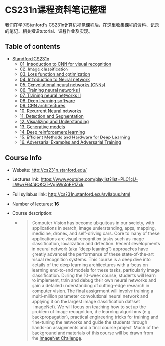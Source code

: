 # CS231n课程资料笔记整理

我们在学习Stanford‘s CS231n计算机视觉课程后，在这里收集课程的资料、记录的笔记、相关知识tutorial、课程作业及实现。

## Table of contents

* [Standford CS231n](#standford-cs231n-2017-summary)
  * [01. Introduction to CNN for visual recognition](#01-introduction-to-cnn-for-visual-recognition)
  * [02. Image classification](#02-image-classification)
  * [03. Loss function and optimization](#03-loss-function-and-optimization)
  * [04. Introduction to Neural network](#04-introduction-to-neural-network)
  * [05. Convolutional neural networks (CNNs)](#05-convolutional-neural-networks-cnns)
  * [06. Training neural networks I](#06-training-neural-networks-i)
  * [07. Training neural networks II](#07-training-neural-networks-ii)
  * [08. Deep learning software](#08-deep-learning-software)
  * [09. CNN architectures](#09-cnn-architectures)
  * [10. Recurrent Neural networks](#10-recurrent-neural-networks)
  * [11. Detection and Segmentation](#11-detection-and-segmentation)
  * [12. Visualizing and Understanding](#12-visualizing-and-understanding)
  * [13. Generative models](#13-generative-models)
  * [14. Deep reinforcement learning](#14-deep-reinforcement-learning)
  * [15. Efficient Methods and Hardware for Deep Learning](#15-efficient-methods-and-hardware-for-deep-learning)
  * [16. Adversarial Examples and Adversarial Training](https://github.com/mbadry1/CS231n-2017-Summary#16-adversarial-examples-and-adversarial-training)



## Course Info

- Website: http://cs231n.stanford.edu/

- Lectures link: https://www.youtube.com/playlist?list=PLC1qU-LWwrF64f4QKQT-Vg5Wr4qEE1Zxk

- Full syllabus link: http://cs231n.stanford.edu/syllabus.html

- Number of lectures: **16**

- Course description:

  - > Computer Vision has become ubiquitous in our society, with applications in search, image understanding, apps, mapping, medicine, drones, and self-driving cars. Core to many of these applications are visual recognition tasks such as image classification, localization and detection. Recent developments in neural network (aka “deep learning”) approaches have greatly advanced the performance of these state-of-the-art visual recognition systems. This course is a deep dive into details of the deep learning architectures with a focus on learning end-to-end models for these tasks, particularly image classification. During the 10-week course, students will learn to implement, train and debug their own neural networks and gain a detailed understanding of cutting-edge research in computer vision. The final assignment will involve training a multi-million parameter convolutional neural network and applying it on the largest image classification dataset (ImageNet). We will focus on teaching how to set up the problem of image recognition, the learning algorithms (e.g. backpropagation), practical engineering tricks for training and fine-tuning the networks and guide the students through hands-on assignments and a final course project. Much of the background and materials of this course will be drawn from the [ImageNet Challenge](http://image-net.org/challenges/LSVRC/2014/index).